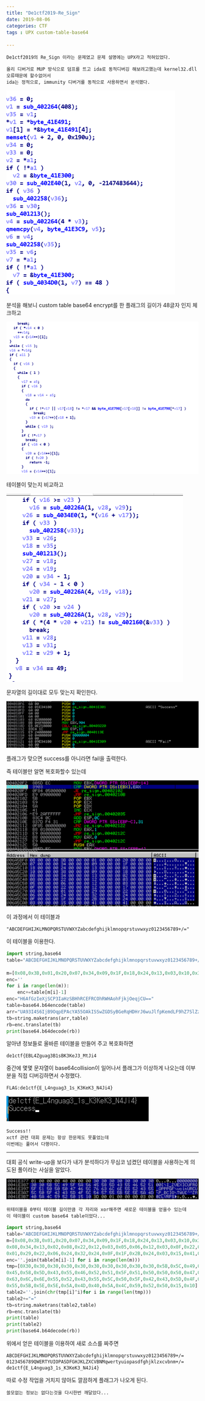 ```yaml
---
title: "De1ctf2019-Re_Sign" 
date: 2019-08-06
categories: CTF
tags : UPX custom-table-base64

---
```


```
De1ctf2019의 Re_Sign 이라는 문제였고 문제 설명에는 UPX라고 적혀있었다.
```

```
올리 디버거로 MUP 방식으로 덤프를 뜨고 ida로 동적디버깅 해보려고했는데 kernel32.dll 오류때문에 할수없어서 
ida는 정적으로, immunity 디버거를 동적으로 사용하면서 분석했다.
```

![len](https://raw.githubusercontent.com/slyfizz3/slyfizz3.github.io/master/image/Re_Sign/len.png)


분석을 해보니 custom table base64 encrypt를 한 플래그의 길이가 48글자 인지 체크하고


![check](https://raw.githubusercontent.com/slyfizz3/slyfizz3.github.io/master/image/Re_Sign/check.png)


테이블이 맞는지 비교하고


![checkdone](https://raw.githubusercontent.com/slyfizz3/slyfizz3.github.io/master/image/Re_Sign/checkdone.png)


 문자열의 길이대로 모두 맞는지 확인한다.


![fail](https://raw.githubusercontent.com/slyfizz3/slyfizz3.github.io/master/image/Re_Sign/fail.png)

플래그가 맞으면 success를 아니라면 fail을 출력한다.

즉 테이블만 알면 복호화할수 있는데

![table](https://raw.githubusercontent.com/slyfizz3/slyfizz3.github.io/master/image/Re_Sign/table.png)

이 과정에서 이 테이블과 

```
"ABCDEFGHIJKLMNOPQRSTUVWXYZabcdefghijklmnopqrstuvwxyz0123456789+/="
```

이 테이블을 이용한다.

```python
import string,base64
table="ABCDEFGHIJKLMNOPQRSTUVWXYZabcdefghijklmnopqrstuvwxyz0123456789+/="
	
m=[0x08,0x3B,0x01,0x20,0x07,0x34,0x09,0x1F,0x18,0x24,0x13,0x03,0x10,0x38,0x09,0x1B,0x08,0x34,0x13,0x02,0x08,0x22,0x12,0x03,  0x05,0x06,0x12,0x03,0x0F,0x22,0x12,0x17,0x08,0x01,0x29,0x22,0x06,0x24,0x32,0x24,0x0F,0x1F,0x2B,0x24,0x03,0x15,0x41,0x41]
enc=''
for i in range(len(m)):
	enc+=table[m[i]-1]
enc="H6AfGzIeXjSCP3IaHzSBHhRCEFRCOhRWHAohFjkjOeqjCU=="
table=base64.b64encode(table)
arr="UA93I4S6IjB9OqpEPAcYA55OAkISSwZGDSyBGeRqHDHrJ6wuJlfpKemdLF9hZ7SlZzBcXM0fEMEjRPGzT3qiWhj="
tb=string.maketrans(arr,table)
rb=enc.translate(tb)
print(base64.b64decode(rb))
```

알아낸 정보들로 올바른 테이블을 만들어 주고 복호화하면 

```
de1ctf{EBL4Zguag3B1sBK3KeJ3_MtJi4	
```

중간에 몇몇 문자열이 base64collision이 일어나서 플래그가 이상하게 나오는데 이부분을 직접 디버깅하면서 수정했다.

```
FLAG:de1ctf{E_L4nguag3_1s_K3KeK3_N4Ji4}
```

![success](https://raw.githubusercontent.com/slyfizz3/slyfizz3.github.io/master/image/Re_Sign/success.png)

```
Success!!
xctf 관련 대회 문제는 항상 한문제도 못풀었는데 
이번에는 풀어서 다행이다.
```

--------------------------------------------------------------------------------------------------------

대회 공식 write-up을 보다가 내가 분석하다가 무심코 넘켰던 테이블을 사용하는게 의도된 풀이라는 사실을 알았다.

![table2](https://raw.githubusercontent.com/slyfizz3/slyfizz3.github.io/master/image/Re_Sign/table2.png)

```
위테이블을 0부터 테이블 길이만큼 각 자리와 xor해주면 새로운 테이블을 얻을수 있는데 
이 테이블이 custom base64 table이었다...
```

```python
import string,base64
table="ABCDEFGHIJKLMNOPQRSTUVWXYZabcdefghijklmnopqrstuvwxyz0123456789+/="
m=[0x08,0x3B,0x01,0x20,0x07,0x34,0x09,0x1F,0x18,0x24,0x13,0x03,0x10,0x38,0x09,0x1B,
0x08,0x34,0x13,0x02,0x08,0x22,0x12,0x03,0x05,0x06,0x12,0x03,0x0F,0x22,0x12,0x17,0x08,
0x01,0x29,0x22,0x06,0x24,0x32,0x24,0x0F,0x1F,0x2B,0x24,0x03,0x15,0x41,0x41]
enc=''.join(table[m[i]-1] for i in range(len(m)))
tmp=[0X30,0x30,0x30,0x30,0x30,0x30,0x30,0x30,0x30,0x30,0x5B,0x5C,0x49,0x5F,0x5A,0x56,
0x45,0x58,0x5D,0x43,0x55,0x46,0x52,0x51,0x5F,0x51,0x50,0x50,0x50,0x47,0x46,0x5C,0x76,
0x63,0x6C,0x6E,0x55,0x52,0x43,0x55,0x5C,0x50,0x5F,0x42,0x43,0x5D,0x4F,0x5C,0x54,0x57,
0x55,0x5B,0x5E,0x5E,0x5A,0x4D,0x40,0x5A,0x4C,0x59,0x52,0x50,0x15,0x10]
table2=''.join(chr(tmp[i]^i)for i in range(len(tmp)))
table2+="="
tb=string.maketrans(table2,table)
rb=enc.translate(tb)
print(table)
print(table2)
print(base64.b64decode(rb))
```

위에서 얻은 테이블을 이용하여 새로 소스를 짜주면

```
ABCDEFGHIJKLMNOPQRSTUVWXYZabcdefghijklmnopqrstuvwxyz0123456789+/=
0123456789QWERTYUIOPASDFGHJKLZXCVBNMqwertyuiopasdfghjklzxcvbnm+/=
de1ctf{E_L4nguag3_1s_K3KeK3_N4Ji4}
```

따로 수정 작업을 거치지 않아도 깔끔하게 플래그가 나오게 된다.

```
쓸모없는 정보는 없다는것을 다시한번 깨달았다...
```
